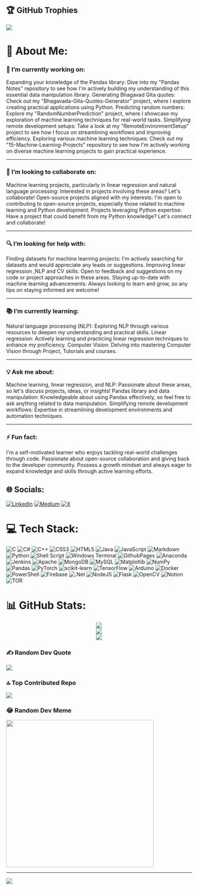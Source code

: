 ## 🏆 GitHub Trophies
![](https://github-profile-trophy.vercel.app/?username=the-ark-knight&theme=onestar&no-frame=false&no-bg=false&margin-w=4)

# 💫 About Me:

### 🚀 I’m currently working on:

Expanding your knowledge of the Pandas library: Dive into my "Pandas Notes" repository to see how I'm actively building my understanding of this essential data manipulation library.
Generating Bhagavad Gita quotes: Check out my "Bhagavada-Gita-Quotes-Generator" project, where I explore creating practical applications using Python.
Predicting random numbers: Explore my "RandomNumberPrediction" project, where I showcase my exploration of machine learning techniques for real-world tasks.
Simplifying remote development setups: Take a look at my "RemoteEnvironmentSetup" project to see how I focus on streamlining workflows and improving efficiency.
Exploring various machine learning techniques: Check out my "15-Machine-Learning-Projects" repository to see how I'm actively working on diverse machine learning projects to gain practical experience.

----

### 🤝 I’m looking to collaborate on:

Machine learning projects, particularly in linear regression and natural language processing: Interested in projects involving these areas? Let's collaborate!
Open-source projects aligned with my interests: I'm open to contributing to open-source projects, especially those related to machine learning and Python development.
Projects leveraging Python expertise: Have a project that could benefit from my Python knowledge? Let's connect and collaborate!

----

### 🔍 I’m looking for help with:

Finding datasets for machine learning projects: I'm actively searching for datasets and would appreciate any leads or suggestions.
Improving linear regression ,NLP and CV skills: Open to feedback and suggestions on my code or project approaches in these areas.
Staying up-to-date with machine learning advancements: Always looking to learn and grow, so any tips on staying informed are welcome!

----

### 📚 I’m currently learning:
Natural language processing (NLP): Exploring NLP through various resources to deepen my understanding and practical skills.
Linear regression: Actively learning and practicing linear regression techniques to enhance my proficiency.
Computer Vision: Delving into mastering Computer Vision through Project, Tutorials and courses.

----

### 💡 Ask me about:

Machine learning, linear regression, and NLP: Passionate about these areas, so let's discuss projects, ideas, or insights!
Pandas library and data manipulation: Knowledgeable about using Pandas effectively, so feel free to ask anything related to data manipulation.
Simplifying remote development workflows: Expertise in streamlining development environments and automation techniques.

----

### ⚡ Fun fact:

I'm a self-motivated learner who enjoys tackling real-world challenges through code.
Passionate about open-source collaboration and giving back to the developer community.
Possess a growth mindset and always eager to expand knowledge and skills through active learning efforts.


## 🌐 Socials:
[![LinkedIn](https://img.shields.io/badge/LinkedIn-%230077B5.svg?logo=linkedin&logoColor=white)](https://linkedin.com/in/abhishek-kumar03) [![Medium](https://img.shields.io/badge/Medium-12100E?logo=medium&logoColor=white)](https://medium.com/@abhishek-kumar) [![X](https://img.shields.io/badge/X-black.svg?logo=X&logoColor=white)](https://x.com/thearkknight01) 

# 💻 Tech Stack:
![C](https://img.shields.io/badge/c-%2300599C.svg?style=for-the-badge&logo=c&logoColor=white) ![C#](https://img.shields.io/badge/c%23-%23239120.svg?style=for-the-badge&logo=csharp&logoColor=white) ![C++](https://img.shields.io/badge/c++-%2300599C.svg?style=for-the-badge&logo=c%2B%2B&logoColor=white) ![CSS3](https://img.shields.io/badge/css3-%231572B6.svg?style=for-the-badge&logo=css3&logoColor=white) ![HTML5](https://img.shields.io/badge/html5-%23E34F26.svg?style=for-the-badge&logo=html5&logoColor=white) ![Java](https://img.shields.io/badge/java-%23ED8B00.svg?style=for-the-badge&logo=openjdk&logoColor=white) ![JavaScript](https://img.shields.io/badge/javascript-%23323330.svg?style=for-the-badge&logo=javascript&logoColor=%23F7DF1E) ![Markdown](https://img.shields.io/badge/markdown-%23000000.svg?style=for-the-badge&logo=markdown&logoColor=white) ![Python](https://img.shields.io/badge/python-3670A0?style=for-the-badge&logo=python&logoColor=ffdd54) ![Shell Script](https://img.shields.io/badge/shell_script-%23121011.svg?style=for-the-badge&logo=gnu-bash&logoColor=white) ![Windows Terminal](https://img.shields.io/badge/Windows%20Terminal-%234D4D4D.svg?style=for-the-badge&logo=windows-terminal&logoColor=white) ![GithubPages](https://img.shields.io/badge/github%20pages-121013?style=for-the-badge&logo=github&logoColor=white) ![Anaconda](https://img.shields.io/badge/Anaconda-%2344A833.svg?style=for-the-badge&logo=anaconda&logoColor=white) ![Jenkins](https://img.shields.io/badge/jenkins-%232C5263.svg?style=for-the-badge&logo=jenkins&logoColor=white) ![Apache](https://img.shields.io/badge/apache-%23D42029.svg?style=for-the-badge&logo=apache&logoColor=white) ![MongoDB](https://img.shields.io/badge/MongoDB-%234ea94b.svg?style=for-the-badge&logo=mongodb&logoColor=white) ![MySQL](https://img.shields.io/badge/mysql-%2300000f.svg?style=for-the-badge&logo=mysql&logoColor=white) ![Matplotlib](https://img.shields.io/badge/Matplotlib-%23ffffff.svg?style=for-the-badge&logo=Matplotlib&logoColor=black) ![NumPy](https://img.shields.io/badge/numpy-%23013243.svg?style=for-the-badge&logo=numpy&logoColor=white) ![Pandas](https://img.shields.io/badge/pandas-%23150458.svg?style=for-the-badge&logo=pandas&logoColor=white) ![PyTorch](https://img.shields.io/badge/PyTorch-%23EE4C2C.svg?style=for-the-badge&logo=PyTorch&logoColor=white) ![scikit-learn](https://img.shields.io/badge/scikit--learn-%23F7931E.svg?style=for-the-badge&logo=scikit-learn&logoColor=white) ![TensorFlow](https://img.shields.io/badge/TensorFlow-%23FF6F00.svg?style=for-the-badge&logo=TensorFlow&logoColor=white) ![Arduino](https://img.shields.io/badge/-Arduino-00979D?style=for-the-badge&logo=Arduino&logoColor=white) ![Docker](https://img.shields.io/badge/docker-%230db7ed.svg?style=for-the-badge&logo=docker&logoColor=white) ![PowerShell](https://img.shields.io/badge/PowerShell-%235391FE.svg?style=for-the-badge&logo=powershell&logoColor=white) ![Firebase](https://img.shields.io/badge/firebase-%23039BE5.svg?style=for-the-badge&logo=firebase) ![.Net](https://img.shields.io/badge/.NET-5C2D91?style=for-the-badge&logo=.net&logoColor=white) ![NodeJS](https://img.shields.io/badge/node.js-6DA55F?style=for-the-badge&logo=node.js&logoColor=white) ![Flask](https://img.shields.io/badge/flask-%23000.svg?style=for-the-badge&logo=flask&logoColor=white) ![OpenCV](https://img.shields.io/badge/opencv-%23white.svg?style=for-the-badge&logo=opencv&logoColor=white) ![Notion](https://img.shields.io/badge/Notion-%23000000.svg?style=for-the-badge&logo=notion&logoColor=white) ![TOR](https://img.shields.io/badge/tor-%237E4798.svg?style=for-the-badge&logo=tor-project&logoColor=white)

# 📊 GitHub Stats:
<div align='center'>
  
![](https://github-readme-stats.vercel.app/api?username=the-ark-knight&theme=gotham&hide_border=false&include_all_commits=true&count_private=true)<br/>
![](https://github-readme-streak-stats.herokuapp.com/?user=the-ark-knight&theme=gotham&hide_border=false)<br/>
![](https://github-readme-stats.vercel.app/api/top-langs/?username=the-ark-knight&theme=gotham&hide_border=false&include_all_commits=true&count_private=true&layout=compact)

</div>

### ✍️ Random Dev Quote
![](https://quotes-github-readme.vercel.app/api?type=horizontal&theme=tokyonight)

### 🔝 Top Contributed Repo
![](https://github-contributor-stats.vercel.app/api?username=the-ark-knight&limit=5&theme=tokyonight&combine_all_yearly_contributions=true)

### 😂 Random Dev Meme
<img src='https://randommeme-five.vercel.app/' style="height: 400px;"/>

---
[![](https://visitcount.itsvg.in/api?id=the-ark-knight&icon=2&color=0)](https://visitcount.itsvg.in)

